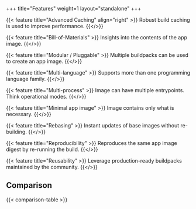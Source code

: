 +++
title="Features"
weight=1
layout="standalone"
+++


<div class='grid'>

{{< feature title="Advanced Caching" align="right" >}}
Robust build caching is used to improve performance.
{{</>}}
  
{{< feature title="Bill-of-Materials" >}}
Insights into the contents of the app image.
{{</>}}

{{< feature title="Modular / Pluggable" >}}
Multiple buildpacks can be used to create an app image.
{{</>}}

{{< feature title="Multi-language" >}}
Supports more than one programming language family.
{{</>}}

{{< feature title="Multi-process" >}}
Image can have multiple entrypoints. Think operational modes.
{{</>}}

{{< feature title="Minimal app image" >}}
Image contains only what is necessary.
{{</>}}

{{< feature title="Rebasing" >}}
Instant updates of base images without re-building.
{{</>}}

{{< feature title="Reproducibility" >}}
Reproduces the same app image digest by re-running the build.
{{</>}}

{{< feature title="Reusability" >}}
Leverage production-ready buildpacks maintained by the community.
{{</>}}

</div>

## Comparison

{{< comparison-table >}}